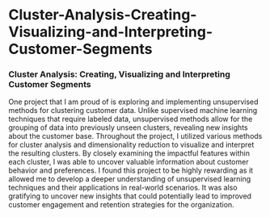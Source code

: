 # Cluster-Analysis-Creating-Visualizing-and-Interpreting-Customer-Segments
### Cluster Analysis: Creating, Visualizing and Interpreting Customer Segments

One project that I am proud of is exploring and implementing unsupervised methods for clustering customer data. Unlike supervised machine learning techniques that require labeled data, unsupervised methods allow for the grouping of data into previously unseen clusters, revealing new insights about the customer base. Throughout the project, I utilized various methods for cluster analysis and dimensionality reduction to visualize and interpret the resulting clusters. By closely examining the impactful features within each cluster, I was able to uncover valuable information about customer behavior and preferences. I found this project to be highly rewarding as it allowed me to develop a deeper understanding of unsupervised learning techniques and their applications in real-world scenarios. It was also gratifying to uncover new insights that could potentially lead to improved customer engagement and retention strategies for the organization.
